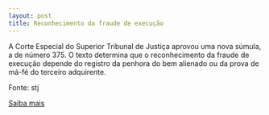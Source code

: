 ```yaml
---
layout: post
title: Reconhecimento da fraude de execução
---
```

<p>A Corte Especial do Superior Tribunal de Justiça aprovou uma nova súmula, a de número 375. O texto determina que o reconhecimento da fraude de execução depende do registro da penhora do bem alienado ou da prova de má-fé do terceiro adquirente.</p><p>Fonte: stj</p><p><a href="http://www.stj.jus.br/portal_stj/publicacao/engine.wsp?tmp.area=398&tmp.texto=91331" target="_blank">Saiba mais </a></p>
